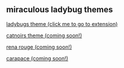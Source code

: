 ## miraculous ladybug themes

<p><a href="https://chrome.google.com/webstore/detail/ladybugs-theme/aicpbbkboapmdgmoamhojdfpaadoigfb?utm_source=chrome-app-launcher">ladybugs theme (click me to go to extension)</a></p>

<p><a href="">catnoirs theme (coming soon!)</a></p>

<p><a href="">rena rouge (coming soon!)</a></p>

<p><a href="">carapace (coming soon!)</a></p>
